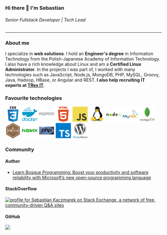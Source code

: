 ### Hi there 👋 I'm Sebastian
###### Senior Fullstack Developer | Tech Lead

---

### About me
I specialize in **web solutions**. I hold an **Engineer's degree** in Information Technology from the Polish-Japanese Academy of Information Technology. I also have a rich knowledge about Linux and am a **Certified Linux Administrator**. In the projects I was part of, I worked with many technologies such as JavaScript, Node.js, MongoDB, PHP, MySQL, Groovy, Java, Hadoop, HBase, or Angular and REST. **I also help recruiting IT experts at [TRex IT](https://trex-it.com/)**.

### Favourite technologies
<p align=left>
<img src="https://github.com/devicons/devicon/blob/master/icons/css3/css3-original-wordmark.svg" width=50 height=50/>
<img src="https://github.com/devicons/devicon/blob/master/icons/docker/docker-plain-wordmark.svg" width=50 height=50/>
<img src="https://github.com/devicons/devicon/blob/master/icons/express/express-original-wordmark.svg" width=50 height=50/>
<img src="https://github.com/devicons/devicon/blob/master/icons/html5/html5-plain-wordmark.svg" width=50 height=50/>
<img src="https://github.com/devicons/devicon/blob/master/icons/javascript/javascript-original.svg" width=50 height=50/>
<img src="https://github.com/devicons/devicon/blob/master/icons/linux/linux-original.svg" width=50 height=50/>
<img src="https://github.com/devicons/devicon/blob/master/icons/nodejs/nodejs-original-wordmark.svg" width=50 height=50/>
<img src="https://github.com/devicons/devicon/blob/master/icons/mysql/mysql-original-wordmark.svg" width=50 height=50/>
<img src="https://github.com/devicons/devicon/blob/master/icons/mongodb/mongodb-original-wordmark.svg" width=50 height=50/>
<img src="https://github.com/devicons/devicon/blob/master/icons/mocha/mocha-plain.svg" width=50 height=50/>
<img src="https://github.com/devicons/devicon/blob/master/icons/nginx/nginx-original.svg" width=50 height=50/>
<img src="https://github.com/devicons/devicon/blob/master/icons/php/php-original.svg" width=50 height=50/>
<img src="https://github.com/devicons/devicon/blob/master/icons/typescript/typescript-original.svg" width=50 height=50/>
<img src="https://github.com/devicons/devicon/blob/master/icons/wordpress/wordpress-original.svg" width=50 height=50/>
</p>

### Community

#### Author
- [Learn Bosque Programming: Boost your productivity and software reliability with Microsoft’s new open-source programming language](https://www.packtpub.com/programming/learn-bosque-programming) 

#### StackOverflow
<a href="https://stackexchange.com/users/8992458/sebastian-kaczmarek"><img src="https://stackexchange.com/users/flair/8992458.png" width="208" height="58" alt="profile for Sebastian Kaczmarek on Stack Exchange, a network of free, community-driven Q&amp;A sites" title="profile for Sebastian Kaczmarek on Stack Exchange, a network of free, community-driven Q&amp;A sites" /></a>

#### GitHub
![](https://github-readme-stats.vercel.app/api?username=catchmareck&show_icons=true&count_private=true&hide=stars)
